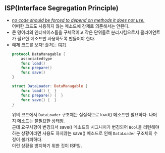## ISP(Interface Segregation Principle)
- *[no code should be forced to depend on methods it does not use.](https://en.wikipedia.org/wiki/Interface_segregation_principle)*   
어떠한 코드도 사용하지 않는 메소드에 강제로 의존해서는 안된다.
- 큰 덩어리의 인터페이스들을 구체적이고 작은 단위들로 분리시킴으로서 클라이언트가 필요한 메소드만 사용하도록 만들어야 한다.
- 예제 코드를 보자! 출처는 [여기](https://pizzasheepsdev.tistory.com/10?category=849060)
    ```Swift
    protocol DataManagable {
        associatedtype
        func load()
        func prepare()
        func save()
    }

    struct DataLoader: DataManagable {
        func load() {  }
        func prepare() {  }
        func save() {  }
    }

    ```
    위의 코드에서 `DataLoader` 구조체는 실질적으로 load() 메소드만 필요하다. 나머지 메소드는 불필요한 상태임.   
    근데 요구사항이 변경되서 save() 메소드의 시그니처가 변경되어 `Bool`을 리턴해야하는 상황이라면 사용도 하지않는 save() 메소드로 인해 `DataLoader` 구조체의 수정이 불가피하다.   
    이런 상황을 방지하기 위한 것이 ISP임.